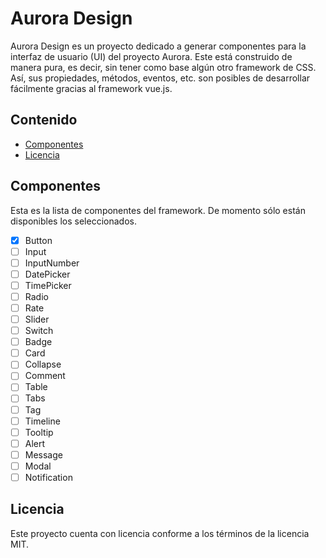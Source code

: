 # Aurora Design

Aurora Design es un proyecto dedicado a generar componentes para la interfaz de usuario (UI) del proyecto Aurora. Este está construido de manera pura, es decir, sin tener como base algún otro framework de CSS. Así, sus propiedades, métodos, eventos, etc. son posibles de desarrollar fácilmente gracias al framework vue.js.

## Contenido

* [Componentes](#componentes)
* [Licencia](#licencia)

## Componentes

Esta es la lista de componentes del framework. De momento sólo están disponibles los seleccionados.

- [x] Button
- [ ] Input
- [ ] InputNumber
- [ ] DatePicker
- [ ] TimePicker
- [ ] Radio
- [ ] Rate
- [ ] Slider
- [ ] Switch
- [ ] Badge
- [ ] Card
- [ ] Collapse
- [ ] Comment
- [ ] Table
- [ ] Tabs
- [ ] Tag
- [ ] Timeline
- [ ] Tooltip
- [ ] Alert
- [ ] Message
- [ ] Modal
- [ ] Notification

## Licencia
Este proyecto cuenta con licencia conforme a los términos de la licencia MIT.

